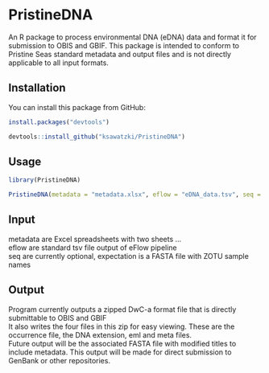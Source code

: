 # PristineDNA

An R package to process environmental DNA (eDNA) data and format it for submission to OBIS and GBIF. This package is intended to conform to Pristine Seas standard metadata and output files and is not directly applicable to all input formats.

## Installation

You can install this package from GitHub:
```r
install.packages("devtools")

devtools::install_github("ksawatzki/PristineDNA")
```

## Usage
```r
library(PristineDNA)

PristineDNA(metadata = "metadata.xlsx", eflow = "eDNA_data.tsv", seq = "sequences.fasta")
```

## Input
metadata are Excel spreadsheets with two sheets ...</br>
eflow are standard tsv file output of eFlow pipeline</br>
seq are currently optional, expectation is a FASTA file with ZOTU sample names

## Output
Program currently outputs a zipped DwC-a format file that is directly submittable to OBIS and GBIF</br>
It also writes the four files in this zip for easy viewing. These are the occurrence file, the DNA extension, eml and meta files.</br>
Future output will be the associated FASTA file with modified titles to include metadata. This output will be made for direct submission to GenBank or other repositories.
